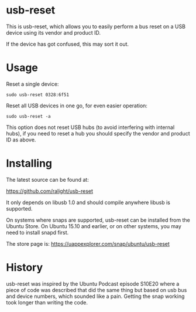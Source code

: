 usb-reset
=========

This is usb-reset, which allows you to easily perform a bus reset on a USB
device using its vendor and product ID.

If the device has got confused, this may sort it out.


Usage
=====

Reset a single device:

    sudo usb-reset 0328:6f51

Reset all USB devices in one go, for even easier operation:

	sudo usb-reset -a

This option does not reset USB hubs (to avoid interfering with internal hubs),
if you need to reset a hub you should specify the vendor and product ID as
above.


Installing
==========

The latest source can be found at:

https://github.com/ralight/usb-reset

It only depends on libusb 1.0 and should compile anywhere libusb is supported.


On systems where snaps are supported, usb-reset can be installed from the
Ubuntu Store. On Ubuntu 15.10 and earlier, or on other systems, you may need to
install snapd first.

The store page is: https://uappexplorer.com/snap/ubuntu/usb-reset


History
=======

usb-reset was inspired by the Ubuntu Podcast episode S10E20 where a piece of
code was described that did the same thing but based on usb bus and device
numbers, which sounded like a pain. Getting the snap working took longer than
writing the code.

